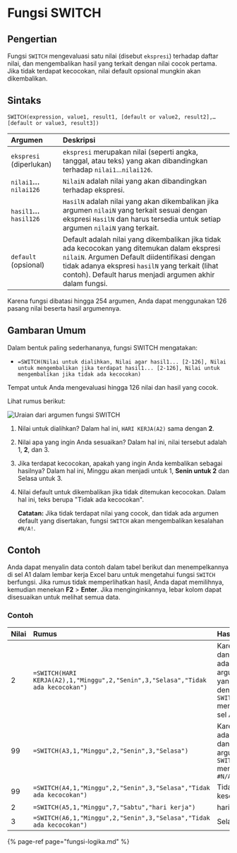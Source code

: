 # Fungsi SWITCH

## Pengertian

Fungsi `SWITCH` mengevaluasi satu nilai \(disebut `ekspresi`\) terhadap daftar nilai, dan mengembalikan hasil yang terkait dengan nilai cocok pertama. Jika tidak terdapat kecocokan, nilai default opsional mungkin akan dikembalikan.

## **Sintaks**

```text
SWITCH(expression, value1, result1, [default or value2, result2],…[default or value3, result3])
```

| **Argumen** | **Deskripsi** |
| :--- | :--- |
| `ekspresi`  \(diperlukan\) | `ekspresi` merupakan nilai \(seperti angka, tanggal, atau teks\) yang akan dibandingkan terhadap `nilai1`...`nilai126`. |
| `nilai1`**…**`nilai126` | `NilaiN` adalah nilai yang akan dibandingkan terhadap ekspresi. |
| `hasil1`**…**`hasil126` | `HasilN` adalah nilai yang akan dikembalikan jika argumen `nilaiN` yang terkait sesuai dengan ekspresi `HasilN` dan harus tersedia untuk setiap argumen `nilaiN` yang terkait. |
| `default`  \(opsional\) | Default adalah nilai yang dikembalikan jika tidak ada kecocokan yang ditemukan dalam ekspresi `nilaiN`. Argumen Default diidentifikasi dengan tidak adanya ekspresi `hasilN` yang terkait \(lihat contoh\). Default harus menjadi argumen akhir dalam fungsi. |

Karena fungsi dibatasi hingga 254 argumen, Anda dapat menggunakan 126 pasang nilai beserta hasil argumennya.

## Gambaran Umum

Dalam bentuk paling sederhananya, fungsi SWITCH mengatakan:

* `=SWITCH(Nilai untuk dialihkan, Nilai agar hasil1... [2-126], Nilai untuk mengembalikan jika terdapat hasil1... [2-126], Nilai untuk mengembalikan jika tidak ada kecocokan)`

Tempat untuk Anda mengevaluasi hingga 126 nilai dan hasil yang cocok.

Lihat rumus berikut:

![Uraian dari argumen fungsi SWITCH](https://support.content.office.net/id-id/media/4b6126f8-3a63-4a14-8699-6cf57712511e.png)

1. Nilai untuk dialihkan? Dalam hal ini, `HARI KERJA(A2)` sama dengan **2**.
2. Nilai apa yang ingin Anda sesuaikan? Dalam hal ini, nilai tersebut adalah 1, **2**, dan 3.
3. Jika terdapat kecocokan, apakah yang ingin Anda kembalikan sebagai hasilnya? Dalam hal ini, Minggu akan menjadi untuk 1, **Senin untuk 2** dan Selasa untuk 3.
4. Nilai default untuk dikembalikan jika tidak ditemukan kecocokan. Dalam hal ini, teks berupa "Tidak ada kecocokan".

   **Catatan:** Jika tidak terdapat nilai yang cocok, dan tidak ada argumen default yang disertakan, fungsi `SWITCH` akan mengembalikan kesalahan `#N/A!`.

## Contoh

Anda dapat menyalin data contoh dalam tabel berikut dan menempelkannya di sel A1 dalam lembar kerja Excel baru untuk mengetahui fungsi `SWITCH` berfungsi. Jika rumus tidak memperlihatkan hasil, Anda dapat memilihnya, kemudian menekan **F2** &gt; **Enter**. Jika menginginkannya, lebar kolom dapat disesuaikan untuk melihat semua data.

### **Contoh**

| **Nilai** | **Rumus** | **Hasil** |
| :--- | :--- | :--- |
| 2 | `=SWITCH(HARI KERJA(A2),1,"Minggu",2,"Senin",3,"Selasa","Tidak ada kecocokan")` | Karena A2=2, dan Senin adalah argumen hasil yang terkait dengan nilai 2, `SWITCH` mengembalikan sel A2 ke Senin |
| 99 | `=SWITCH(A3,1,"Minggu",2,"Senin",3,"Selasa")` | Karena tidak ada kesesuaian dan tidak ada argumen lain, `SWITCH` mengembalikan `#N/A!` |
| 99 | `=SWITCH(A4,1,"Minggu",2,"Senin",3,"Selasa","Tidak ada kecocokan")` | Tidak ada kesesuaian |
| 2 | `=SWITCH(A5,1,"Minggu",7,"Sabtu","hari kerja")` | hari kerja |
| 3 | `=SWITCH(A6,1,"Minggu",2,"Senin",3,"Selasa","Tidak ada kecocokan")` | Selasa |

{% page-ref page="fungsi-logika.md" %}


